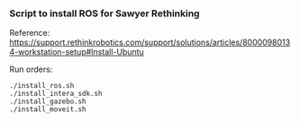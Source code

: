 ### Script to install ROS for Sawyer Rethinking
Reference: https://support.rethinkrobotics.com/support/solutions/articles/80000980134-workstation-setup#Install-Ubuntu

Run orders:

```
./install_ros.sh
./install_intera_sdk.sh
./install_gazebo.sh
./install_moveit.sh
```
